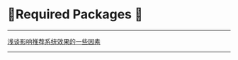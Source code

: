 
# :rocket:Required Packages :facepunch:
---

[浅谈影响推荐系统效果的一些因素][1]
















---
[1]: http://mp.weixin.qq.com/s/lOei40IWTA_aX-Vzrb4qrw
